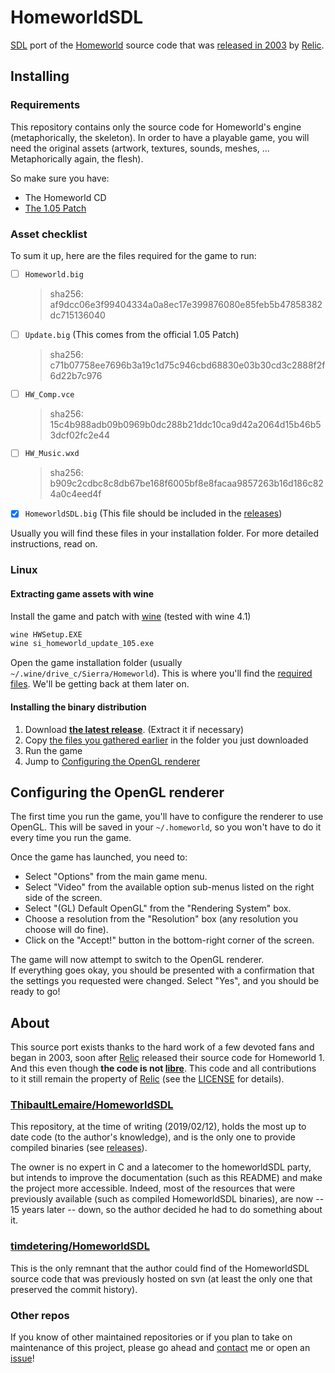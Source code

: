 # HomeworldSDL

[SDL] port of the [Homeworld] source code that was [released in 2003] by [Relic].

## Installing

### Requirements

This repository contains only the source code for Homeworld's engine (metaphorically, the skeleton). In order to have a playable game, you will need the original assets (artwork, textures, sounds, meshes, ... Metaphorically again, the flesh).

So make sure you have:

- The Homeworld CD
- [The 1.05 Patch](http://www.homeworldaccess.net/downloads/hw1patch/si_homeworld_update_105.exe)

### Asset checklist

To sum it up, here are the files required for the game to run:

- [ ] `Homeworld.big`  
    > sha256: af9dcc06e3f99404334a0a8ec17e399876080e85feb5b47858382dc715136040
- [ ] `Update.big` (This comes from the official 1.05 Patch)  
    > sha256: c71b07758ee7696b3a19c1d75c946cbd68830e03b30cd3c2888f2f6d22b7c976
- [ ] `HW_Comp.vce`  
    > sha256: 15c4b988adb09b0969b0dc288b21ddc10ca9d42a2064d15b46b53dcf02fc2e44

- [ ] `HW_Music.wxd`  
    > sha256: b909c2cdbc8c8db67be168f6005bf8e8facaa9857263b16d186c824a0c4eed4f
- [x] `HomeworldSDL.big` (This file should be included in the [releases])

Usually you will find these files in your installation folder. For more detailed instructions, read on.

### Linux

#### Extracting game assets with wine

Install the game and patch with [wine] (tested with wine 4.1)

``` sh
wine HWSetup.EXE
wine si_homeworld_update_105.exe
```

Open the game installation folder (usually `~/.wine/drive_c/Sierra/Homeworld`). This is where you'll find the [required files](#asset-checklist). We'll be getting back at them later on.

#### Installing the binary distribution

1. Download [__the latest release__][releases]. (Extract it if necessary)
2. Copy [the files you gathered earlier](#extracting-game-assets-with-wine) in the folder you just downloaded
3. Run the game
4. Jump to [Configuring the OpenGL renderer](#configuring-the-opengl-renderer)

## Configuring the OpenGL renderer

The first time you run the game, you'll have to configure the renderer to use OpenGL. This will be saved in your `~/.homeworld`, so you won't have to do it every time you run the game.

Once the game has launched, you need to:

- Select "Options" from the main game menu.
- Select "Video" from the available option sub-menus listed on
    the right side of the screen.
- Select "(GL) Default OpenGL" from the "Rendering System" box.
- Choose a resolution from the "Resolution" box (any resolution
    you choose will do fine).
- Click on the "Accept!" button in the bottom-right corner of the screen.

 The game will now attempt to switch to the OpenGL renderer.  
 If everything goes okay, you should be presented with a confirmation that the settings you requested were changed.  Select "Yes", and you should be ready to go!

## About

This source port exists thanks to the hard work of a few devoted fans and began in 2003, soon after [Relic] released their source code for Homeworld 1. And this even though __the code is not [libre]__. This code and all contributions to it still remain the property of [Relic] (see the [LICENSE](LICENSE.txt) for details).

### [ThibaultLemaire/HomeworldSDL]

This repository, at the time of writing (2019/02/12), holds the most up to date code (to the author's knowledge), and is the only one to provide compiled binaries (see [releases]).

The owner is no expert in C and a latecomer to the homeworldSDL party, but intends to improve the documentation (such as this README) and make the project more accessible. Indeed, most of the resources that were previously available (such as compiled HomeworldSDL binaries), are now -- 15 years later -- down, so the author decided he had to do something about it.

### [timdetering/HomeworldSDL]

This is the only remnant that the author could find of the HomeworldSDL source code that was previously hosted on svn (at least the only one that preserved the commit history).

### Other repos

If you know of other maintained repositories or if you plan to take on maintenance of this project, please go ahead and [contact] me or open an [issue][issues]!

[SDL]: https://en.wikipedia.org/wiki/Simple_DirectMedia_Layer
[Homeworld]: https://en.wikipedia.org/wiki/Homeworld
[released in 2003]: http://www.gearboxsoftware.com/2013/11/inside-the-box-homeworld-a-brief-history-of-code/
[Relic]: https://www.relic.com/
[releases]: https://github.com/ThibaultLemaire/HomeworldSDL/releases
[wine]: https://www.winehq.org/
[libre]: https://en.wikipedia.org/wiki/Free_software
[ThibaultLemaire/HomeworldSDL]: https://github.com/ThibaultLemaire/HomeworldSDL/
[timdetering/HomeworldSDL]: https://github.com/timdetering/HomeworldSDL/
[contact]: mailto:thibault.lemaire@protonmail.com
[issues]: https://github.com/ThibaultLemaire/HomeworldSDL/releases

